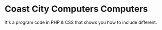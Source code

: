 # Coast City Computers Computers 
It's a program code in PHP & CSS that shows you how to include different.
 
